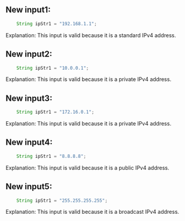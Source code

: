 ## New input1:
```java
    String ipStr1 = "192.168.1.1";
```
Explanation: This input is valid because it is a standard IPv4 address.

## New input2:
```java
    String ipStr1 = "10.0.0.1";
```
Explanation: This input is valid because it is a private IPv4 address.

## New input3:
```java
    String ipStr1 = "172.16.0.1";
```
Explanation: This input is valid because it is a private IPv4 address.

## New input4:
```java
    String ipStr1 = "8.8.8.8";
```
Explanation: This input is valid because it is a public IPv4 address.

## New input5:
```java
    String ipStr1 = "255.255.255.255";
```
Explanation: This input is valid because it is a broadcast IPv4 address.
